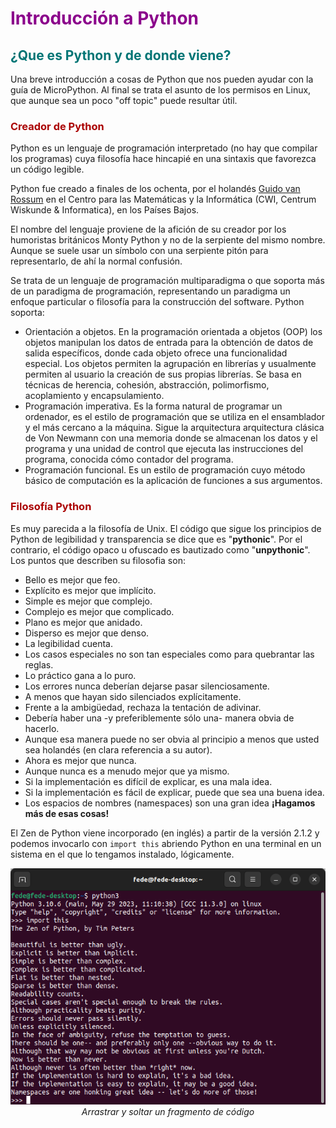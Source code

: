 # <FONT COLOR=#8B008B>Introducción a Python</font>

## <FONT COLOR=#007575>**¿Que es Python y de donde viene?**</font>
Una breve introducción a cosas de Python que nos pueden ayudar con la guía de MicroPython. Al final se trata el asunto de los permisos en Linux, que aunque sea un poco "off topic" puede resultar útil.

### <FONT COLOR=#AA0000>Creador de Python</font>
Python es un lenguaje de programación interpretado (no hay que compilar los programas) cuya filosofía hace hincapié en una sintaxis que favorezca un código legible.

Python fue creado a finales de los ochenta, por el holandés [Guido van Rossum](https://es.wikipedia.org/wiki/Guido_van_Rossum) en el Centro para las Matemáticas y la Informática (CWI, Centrum Wiskunde & Informatica), en los Países Bajos.

El nombre del lenguaje proviene de la afición de su creador por los humoristas británicos Monty Python y no de la serpiente del mismo nombre. Aunque se suele usar un símbolo con una serpiente pitón para representarlo, de ahí la normal confusión.

Se trata de un lenguaje de programación multiparadigma o que soporta más de un paradigma de programación, representando un paradigma un enfoque particular o filosofía para la construcción del software. Python soporta:

* Orientación a objetos. En la programación orientada a objetos (OOP) los objetos manipulan los datos de entrada para la obtención de datos de salida específicos, donde cada objeto ofrece una funcionalidad especial. Los objetos permiten la agrupación en librerías y usualmente permiten al usuario la creación de sus propias librerías. Se basa en técnicas de herencia, cohesión, abstracción, polimorfismo, acoplamiento y encapsulamiento.
* Programación imperativa. Es la forma natural de programar un ordenador, es el estilo de programación que se utiliza en el ensamblador y el más cercano a la máquina. Sigue la arquitectura arquitectura clásica de Von Newmann con una memoria donde se almacenan los datos y el programa y una unidad de control que ejecuta las instrucciones del programa, conocida cómo contador del programa.
* Programación funcional. Es un estilo de programación cuyo método básico de computación es la aplicación de funciones a sus argumentos.

### <FONT COLOR=#AA0000>Filosofía Python</font>
Es muy parecida a la filosofía de Unix. El código que sigue los principios de Python de legibilidad y transparencia se dice que es "**pythonic**". Por el contrario, el código opaco u ofuscado es bautizado como "**unpythonic**". Los puntos que describen su filosofia son:

* Bello es mejor que feo.
* Explícito es mejor que implícito.
* Simple es mejor que complejo.
* Complejo es mejor que complicado.
* Plano es mejor que anidado.
* Disperso es mejor que denso.
* La legibilidad cuenta.
* Los casos especiales no son tan especiales como para quebrantar las reglas.
* Lo práctico gana a lo puro.
* Los errores nunca deberían dejarse pasar silenciosamente.
* A menos que hayan sido silenciados explícitamente.
* Frente a la ambigüedad, rechaza la tentación de adivinar.
* Debería haber una -y preferiblemente sólo una- manera obvia de hacerlo.
* Aunque esa manera puede no ser obvia al principio a menos que usted sea holandés (en clara referencia a su autor).
* Ahora es mejor que nunca.
* Aunque nunca es a menudo mejor que ya mismo.
* Si la implementación es difícil de explicar, es una mala idea.
* Si la implementación es fácil de explicar, puede que sea una buena idea.
* Los espacios de nombres (namespaces) son una gran idea **¡Hagamos más de esas cosas!**

El Zen de Python viene incorporado (en inglés) a partir de la versión 2.1.2 y podemos invocarlo con ```import this``` abriendo Python en una terminal en un sistema en el que lo tengamos instalado, lógicamente.

<center>

![Arrastrar y soltar un fragmento de código](../img/guias/intro/zen.png)  
*Arrastrar y soltar un fragmento de código*

</center>
